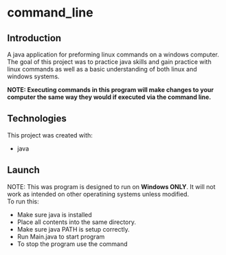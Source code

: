 # command_line
## Introduction
A java application for preforming linux commands on a windows computer. 
The goal of this project was to practice java skills and gain practice 
with linux commands as well as a basic understanding of both linux and 
windows systems.

<strong>NOTE: Executing commands in this program will make changes to your computer
the same way they would if executed via the command line.</strong>

## Technologies 
This project was created with:
 + java
## Launch 
NOTE: This was program is designed to run on <strong>Windows ONLY</strong>. It will not
work as intended on other operatining systems unless modified.
<br>
 To run this:
  + Make sure java is installed 
  + Place all contents into the same directory.
  + Make sure java PATH is setup correctly.
  + Run Main.java to start program
  + To stop the program use the command 
